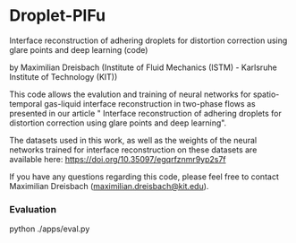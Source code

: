 # Droplet-PIFu
Interface reconstruction of adhering droplets for distortion correction using glare points and deep learning (code)

by Maximilian Dreisbach (Institute of Fluid Mechanics (ISTM) - Karlsruhe Institute of Technology (KIT))


This code allows the evalution and training of neural networks for spatio-temporal gas-liquid interface reconstruction in two-phase flows as presented 
in our article "	Interface reconstruction of adhering droplets for distortion correction using glare points and deep learning".

The datasets used in this work, as well as the weights of the neural networks trained for interface reconstruction on these datasets are available here: https://doi.org/10.35097/egqrfznmr9yp2s7f

If you have any questions regarding this code, please feel free to contact Maximilian Dreisbach (maximilian.dreisbach@kit.edu).

### Evaluation

python ./apps/eval.py 
